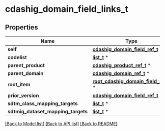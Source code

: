 # cdashig_domain_field_links_t

## Properties
Name | Type | Description | Notes
------------ | ------------- | ------------- | -------------
**self** | [**cdashig_domain_field_ref_t**](cdashig_domain_field_ref.md) \* |  | [optional] 
**codelist** | [**list_t**](root_ct_codelist_ref_element.md) \* |  | [optional] 
**parent_product** | [**cdashig_product_ref_t**](cdashig_product_ref.md) \* |  | [optional] 
**parent_domain** | [**cdashig_domain_ref_t**](cdashig_domain_ref.md) \* |  | [optional] 
**root_item** | [**root_cdashig_domain_field_ref_t**](root_cdashig_domain_field_ref.md) \* |  | [optional] 
**prior_version** | [**cdashig_domain_field_ref_t**](cdashig_domain_field_ref.md) \* |  | [optional] 
**sdtm_class_mapping_targets** | [**list_t**](sdtm_class_variable_ref_target.md) \* |  | [optional] 
**sdtmig_dataset_mapping_targets** | [**list_t**](sdtmig_dataset_variable_ref_target.md) \* |  | [optional] 

[[Back to Model list]](../README.md#documentation-for-models) [[Back to API list]](../README.md#documentation-for-api-endpoints) [[Back to README]](../README.md)


